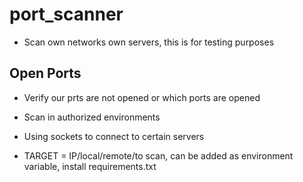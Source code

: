 # port_scanner

- Scan own networks own servers, this is for testing purposes

## Open Ports
- Verify our prts are not opened or which ports are opened
- Scan in authorized environments

- Using sockets to connect to certain servers

- TARGET = IP/local/remote/to scan, can be added as environment variable, install requirements.txt
